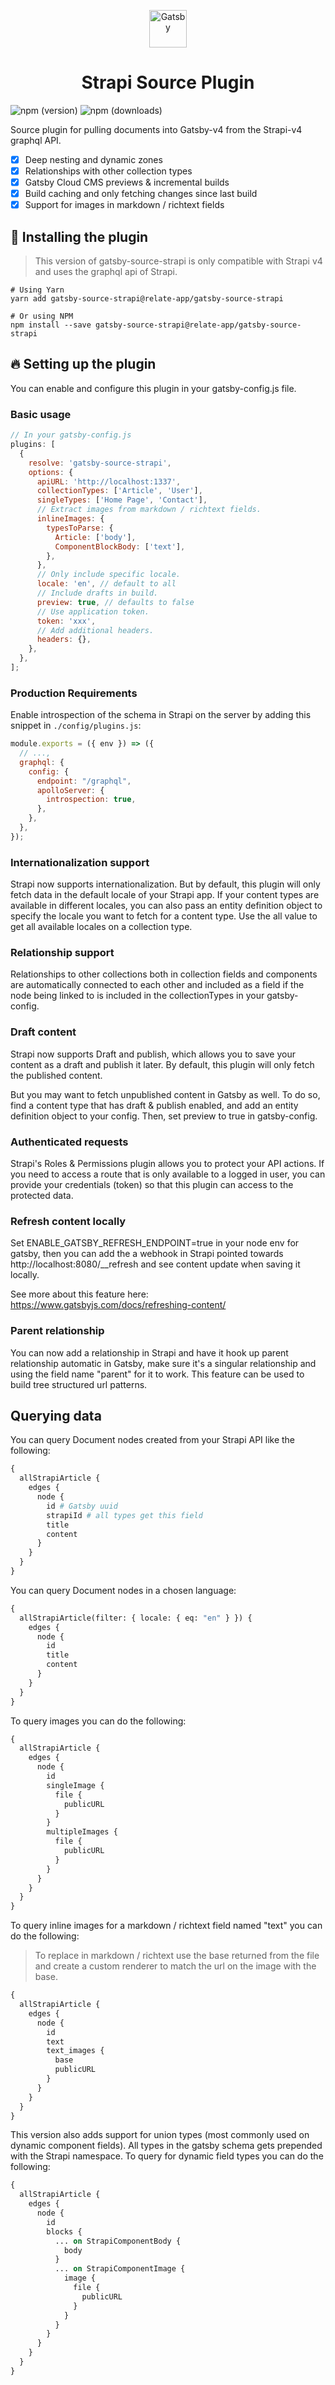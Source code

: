 <p align="center">
  <a href="https://www.gatsbyjs.com">
    <img alt="Gatsby" src="https://www.gatsbyjs.com/Gatsby-Monogram.svg" width="60" />
  </a>
</p>
<h1 align="center">
  Strapi Source Plugin
</h1>

![npm (version)](https://img.shields.io/npm/v/@relate-app/gatsby-source-strapi)
![npm (downloads)](https://img.shields.io/npm/dm/@relate-app/gatsby-source-strapi)

Source plugin for pulling documents into Gatsby-v4 from the Strapi-v4 graphql API.

- [x] Deep nesting and dynamic zones
- [x] Relationships with other collection types
- [x] Gatsby Cloud CMS previews & incremental builds
- [x] Build caching and only fetching changes since last build
- [x] Support for images in markdown / richtext fields

## 🚀 Installing the plugin

> This version of gatsby-source-strapi is only compatible with Strapi v4 and uses the graphql api of Strapi.


```shell
# Using Yarn
yarn add gatsby-source-strapi@relate-app/gatsby-source-strapi

# Or using NPM
npm install --save gatsby-source-strapi@relate-app/gatsby-source-strapi
```

## 🔥 Setting up the plugin

You can enable and configure this plugin in your gatsby-config.js file.

### Basic usage

```js
// In your gatsby-config.js
plugins: [
  {
    resolve: 'gatsby-source-strapi',
    options: {
      apiURL: 'http://localhost:1337',
      collectionTypes: ['Article', 'User'],
      singleTypes: ['Home Page', 'Contact'],
      // Extract images from markdown / richtext fields.
      inlineImages: {
        typesToParse: {
          Article: ['body'],
          ComponentBlockBody: ['text'],
        },
      },
      // Only include specific locale.
      locale: 'en', // default to all
      // Include drafts in build.
      preview: true, // defaults to false
      // Use application token.
      token: 'xxx',
      // Add additional headers.
      headers: {},
    },
  },
];
```

### Production Requirements

Enable introspection of the schema in Strapi on the server by adding this snippet in `./config/plugins.js`:

```js
module.exports = ({ env }) => ({
  // ...,
  graphql: {
    config: {
      endpoint: "/graphql",
      apolloServer: {
        introspection: true,
      },
    },
  },
});
```

### Internationalization support

Strapi now supports internationalization. But by default, this plugin will only fetch data in the default locale of your Strapi app. If your content types are available in different locales, you can also pass an entity definition object to specify the locale you want to fetch for a content type. Use the all value to get all available locales on a collection type.

### Relationship support

Relationships to other collections both in collection fields and components are automatically connected to each other and included as a field if the node being linked to is included in the collectionTypes in your gatsby-config.

### Draft content

Strapi now supports Draft and publish, which allows you to save your content as a draft and publish it later. By default, this plugin will only fetch the published content.

But you may want to fetch unpublished content in Gatsby as well. To do so, find a content type that has draft & publish enabled, and add an entity definition object to your config. Then, set preview to true in gatsby-config.

### Authenticated requests

Strapi's Roles & Permissions plugin allows you to protect your API actions. If you need to access a route that is only available to a logged in user, you can provide your credentials (token) so that this plugin can access to the protected data.

### Refresh content locally

Set ENABLE_GATSBY_REFRESH_ENDPOINT=true in your node env for gatsby, then you can add the a webhook in Strapi pointed towards http://localhost:8080/__refresh and see content update when saving it locally.

See more about this feature here:
https://www.gatsbyjs.com/docs/refreshing-content/

### Parent relationship

You can now add a relationship in Strapi and have it hook up parent relationship automatic in Gatsby, make sure it's a singular relationship and using the field name "parent" for it to work. This feature can be used to build tree structured url patterns.

## Querying data

You can query Document nodes created from your Strapi API like the following:

```graphql
{
  allStrapiArticle {
    edges {
      node {
        id # Gatsby uuid
        strapiId # all types get this field
        title
        content
      }
    }
  }
}
```

You can query Document nodes in a chosen language:

```graphql
{
  allStrapiArticle(filter: { locale: { eq: "en" } }) {
    edges {
      node {
        id
        title
        content
      }
    }
  }
}
```

To query images you can do the following:

```graphql
{
  allStrapiArticle {
    edges {
      node {
        id
        singleImage {
          file {
            publicURL
          }
        }
        multipleImages {
          file {
            publicURL
          }
        }
      }
    }
  }
}
```

To query inline images for a markdown / richtext field named "text" you can do the following:

> To replace in markdown / richtext use the base returned from the file and create a custom renderer to match the url on the image with the base.

```graphql
{
  allStrapiArticle {
    edges {
      node {
        id
        text
        text_images {
          base
          publicURL
        }
      }
    }
  }
}
```

This version also adds support for union types (most commonly used on dynamic component fields).
All types in the gatsby schema gets prepended with the Strapi namespace.
To query for dynamic field types you can do the following:

```graphql
{
  allStrapiArticle {
    edges {
      node {
        id
        blocks {
          ... on StrapiComponentBody {
            body
          }
          ... on StrapiComponentImage {
            image {
              file {
                publicURL
              }
            }
          }
        }
      }
    }
  }
}
```
